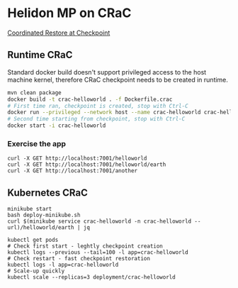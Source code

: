 # Helidon MP on CRaC 
[Coordinated Restore at Checkpoint](https://wiki.openjdk.org/display/crac)


## Runtime CRaC
Standard docker build doesn't support privileged access to the host machine kernel,
therefore CRaC checkpoint needs to be created in runtime.

```bash
mvn clean package
docker build -t crac-helloworld . -f Dockerfile.crac
# First time ran, checkpoint is created, stop with Ctrl-C
docker run --privileged --network host --name crac-helloworld crac-helloworld
# Second time starting from checkpoint, stop with Ctrl-C
docker start -i crac-helloworld
```

### Exercise the app
```
curl -X GET http://localhost:7001/helloworld
curl -X GET http://localhost:7001/helloworld/earth
curl -X GET http://localhost:7001/another
```

## Kubernetes CRaC

```shell
minikube start
bash deploy-minikube.sh
curl $(minikube service crac-helloworld -n crac-helloworld --url)/helloworld/earth | jq
```

```shell
kubectl get pods
# Check first start - leghtly checkpoint creation
kubectl logs --previous --tail=100 -l app=crac-helloworld
# Check restart - fast checkpoint restoration
kubectl logs -l app=crac-helloworld
# Scale-up quickly 
kubectl scale --replicas=3 deployment/crac-helloworld
```